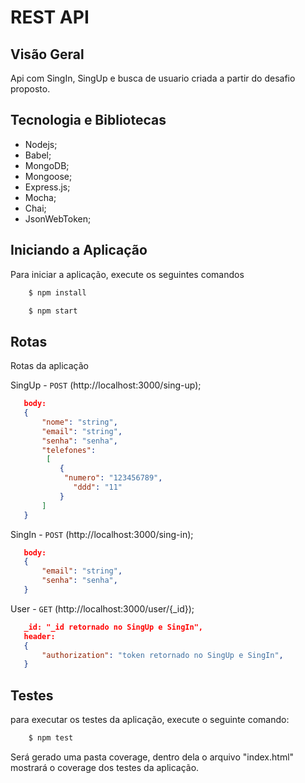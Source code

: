 # REST API

## Visão Geral
Api com SingIn, SingUp e busca de usuario criada a partir do desafio proposto.

## Tecnologia e Bibliotecas
- Nodejs;
- Babel;
- MongoDB;
- Mongoose;
- Express.js;
- Mocha;
- Chai;
- JsonWebToken;

## Iniciando a Aplicação

Para iniciar a aplicação, execute os seguintes comandos

```bash
    $ npm install
```

```bash
    $ npm start
```

## Rotas 
Rotas da aplicação

SingUp - `POST` (http://localhost:3000/sing-up);
 ```json
    body: 
    {
        "nome": "string",
        "email": "string",
        "senha": "senha",
        "telefones":
         [
            {
             "numero": "123456789",
               "ddd": "11"
            }
        ]
    }
```
SingIn - `POST` (http://localhost:3000/sing-in);
 ```json
    body: 
    {
        "email": "string",
        "senha": "senha",
    }
```

User - `GET` (http://localhost:3000/user/{_id});
 ```json
    _id: "_id retornado no SingUp e SingIn",
    header: 
    {
        "authorization": "token retornado no SingUp e SingIn",
    }
```
## Testes
para executar os testes da aplicação, execute o seguinte comando:

```bash
    $ npm test
```

Será gerado uma pasta coverage, dentro dela o arquivo "index.html" mostrará o coverage dos testes da aplicação.